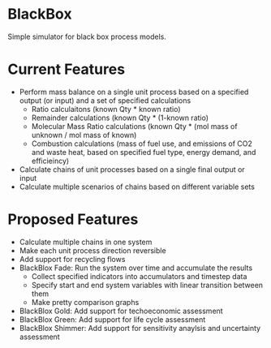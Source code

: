 # BlackBox
Simple simulator for black box process models.

# Current Features
* Perform mass balance on a single unit process based on a specified output (or input) and a set of specified calculations
  - Ratio calculaitons (known Qty * known ratio)
  - Remainder calculations (known Qty * (1-known ratio)
  - Molecular Mass Ratio calculations (known Qty * (mol mass of unknown / mol mass of known)
  - Combustion calculations (mass of fuel use, and emissions of CO2 and waste heat, based on specified fuel type, energy demand, and efficieincy)
 * Calculate chains of unit processes based on a single final output or input
 * Calculate multiple scenarios of chains based on different variable sets 


# Proposed Features
* Calculate multiple chains in one system
* Make each unit process direction reversible
* Add support for recycling flows
* BlackBlox Fade: Run the system over time and accumulate the results
  - Collect specified indicators into accumulators and timestep data
  - Specify start and end system variables with linear transition between them
  - Make pretty comparison graphs
* BlackBlox Gold: Add support for techoeconomic assessment
* BlackBlox Green: Add support for life cycle assessment
* BlackBlox Shimmer: Add support for sensitivity anaylsis and uncertainty assessment
